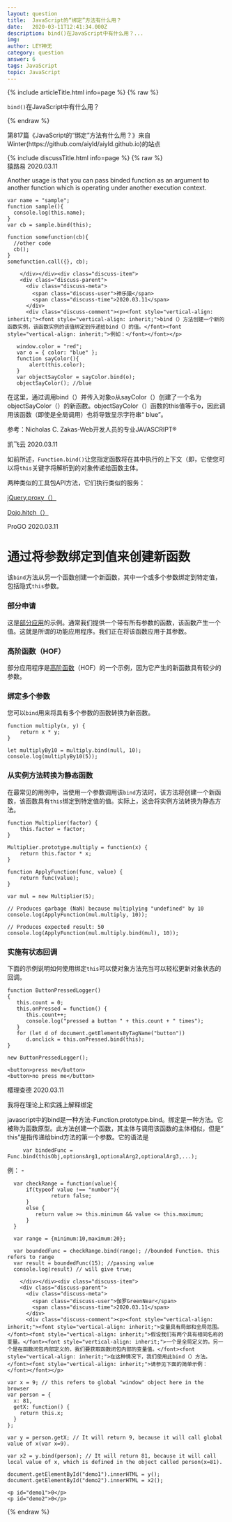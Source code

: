```yaml
---
layout: question
title:  JavaScript的“绑定”方法有什么用？
date:   2020-03-11T12:41:34.000Z
description: bind()在JavaScript中有什么用？...
img: 
author: LEY神无
category: question
answer: 6
tags: JavaScript
topic: JavaScript
---
```

<div class="article-root">
  <div class="article">
    {% include articleTitle.html info=page %}
    {% raw %}
    <div class="article-content"><p><font style="vertical-align: inherit;"></font><code>bind()</code><font style="vertical-align: inherit;"><font style="vertical-align: inherit;">在JavaScript中有什么</font><font style="vertical-align: inherit;">用</font><font style="vertical-align: inherit;">？</font></font></p></div>
    {% endraw %}
  </div>
  <p class="winter_mark">第817篇《JavaScript的“绑定”方法有什么用？》来自Winter(https://github.com/aiyld/aiyld.github.io)的站点</p>
  <div class="discuss-wrapper">
    {% include discussTitle.html info=page %}
    {% raw %}
    <div class="discuss-item">
        <div class="discuss-parent">
          <div class="discuss-meta">
            <span class="discuss-user">猿路易</span>
            <span class="discuss-time">2020.03.11</span>
          </div>
          <div class="discuss-comment"><p>Another usage is that you can pass binded function as an argument to another function which is operating under another execution context.</p>

<pre><code>var name = "sample";<font></font>
function sample(){<font></font>
  console.log(this.name);<font></font>
}<font></font>
var cb = sample.bind(this);<font></font>
<font></font>
function somefunction(cb){<font></font>
  //other code<font></font>
  cb();<font></font>
}<font></font>
somefunction.call({}, cb);<font></font>
</code></pre></div>
        </div></div><div class="discuss-item">
        <div class="discuss-parent">
          <div class="discuss-meta">
            <span class="discuss-user">神乐猿</span>
            <span class="discuss-time">2020.03.11</span>
          </div>
          <div class="discuss-comment"><p><font style="vertical-align: inherit;"><font style="vertical-align: inherit;">bind（）方法创建一个新的函数实例，该函数实例的该值绑定到传递给bind（）的值。</font><font style="vertical-align: inherit;">例如：</font></font></p>

<pre><code>   window.color = "red"; <font></font>
   var o = { color: "blue" }; <font></font>
   function sayColor(){ <font></font>
       alert(this.color); <font></font>
   } <font></font>
   var objectSayColor = sayColor.bind(o); <font></font>
   objectSayColor(); //blue <font></font>
</code></pre>

<p><font style="vertical-align: inherit;"><font style="vertical-align: inherit;">在这里，通过调用bind（）并传入对象o从sayColor（）创建了一个名为objectSayColor（）的新函数。</font><font style="vertical-align: inherit;">objectSayColor（）函数的this值等于o，因此调用该函数（即使是全局调用）也将导致显示字符串“ blue”。</font></font></p>

<p><font style="vertical-align: inherit;"><font style="vertical-align: inherit;">参考：Nicholas C. Zakas-Web开发人员的专业JAVASCRIPT®</font></font></p></div>
        </div></div><div class="discuss-item">
        <div class="discuss-parent">
          <div class="discuss-meta">
            <span class="discuss-user">凯飞云</span>
            <span class="discuss-time">2020.03.11</span>
          </div>
          <div class="discuss-comment"><p><font style="vertical-align: inherit;"><font style="vertical-align: inherit;">如前所述，</font></font><code>Function.bind()</code><font style="vertical-align: inherit;"><font style="vertical-align: inherit;">让您指定函数将在其中执行的上下文（即，它使您可以将</font></font><code>this</code><font style="vertical-align: inherit;"><font style="vertical-align: inherit;">关键字将解析到的</font><font style="vertical-align: inherit;">对象传递</font><font style="vertical-align: inherit;">给函数主体。</font></font></p>

<p><font style="vertical-align: inherit;"><font style="vertical-align: inherit;">两种类似的工具包API方法，它们执行类似的服务：</font></font></p>

<p><a href="http://api.jquery.com/jquery.proxy/" rel="noreferrer"><font style="vertical-align: inherit;"><font style="vertical-align: inherit;">jQuery.proxy（）</font></font></a></p>

<p><a href="https://dojotoolkit.org/reference-guide/1.9/dojo/_base/lang.html#dojo-base-lang-hitch" rel="noreferrer"><font style="vertical-align: inherit;"><font style="vertical-align: inherit;">Dojo.hitch（）</font></font></a></p></div>
        </div></div><div class="discuss-item">
        <div class="discuss-parent">
          <div class="discuss-meta">
            <span class="discuss-user">ProGO</span>
            <span class="discuss-time">2020.03.11</span>
          </div>
          <div class="discuss-comment"><h1><font style="vertical-align: inherit;"><font style="vertical-align: inherit;">通过将参数绑定到值来创建新函数</font></font></h1>

<p><font style="vertical-align: inherit;"><font style="vertical-align: inherit;">该</font></font><code>bind</code><font style="vertical-align: inherit;"><font style="vertical-align: inherit;">方法从另一个函数创建一个新函数，其中一个或多个参数绑定到特定值，包括隐式</font></font><code>this</code><font style="vertical-align: inherit;"><font style="vertical-align: inherit;">参数。</font></font></p>

<h3><font style="vertical-align: inherit;"><font style="vertical-align: inherit;">部分申请</font></font></h3>

<p><font style="vertical-align: inherit;"><font style="vertical-align: inherit;">这是</font></font><a href="https://en.wikipedia.org/wiki/Partial_application" rel="noreferrer"><font style="vertical-align: inherit;"><font style="vertical-align: inherit;">部分应用</font></font></a><font style="vertical-align: inherit;"><font style="vertical-align: inherit;">的示例</font><font style="vertical-align: inherit;">。</font><font style="vertical-align: inherit;">通常我们提供一个带有所有参数的函数，该函数产生一个值。</font><font style="vertical-align: inherit;">这就是所谓的功能应用程序。</font><font style="vertical-align: inherit;">我们正在将该函数应用于其参数。</font></font></p>

<h3><font style="vertical-align: inherit;"><font style="vertical-align: inherit;">高阶函数（HOF）</font></font></h3>

<p><font style="vertical-align: inherit;"><font style="vertical-align: inherit;">部分应用程序是</font></font><a href="https://en.wikipedia.org/wiki/Higher-order_function" rel="noreferrer"><font style="vertical-align: inherit;"><font style="vertical-align: inherit;">高阶函数</font></font></a><font style="vertical-align: inherit;"><font style="vertical-align: inherit;">（HOF）的</font><font style="vertical-align: inherit;">一个示例，</font><font style="vertical-align: inherit;">因为它产生的新函数具有较少的参数。</font></font></p>

<h3><font style="vertical-align: inherit;"><font style="vertical-align: inherit;">绑定多个参数</font></font></h3>

<p><font style="vertical-align: inherit;"><font style="vertical-align: inherit;">您可以</font></font><code>bind</code><font style="vertical-align: inherit;"><font style="vertical-align: inherit;">用来将具有多个参数的函数转换为新函数。  </font></font></p>

<p></p><div class="snippet" data-lang="js" data-hide="false" data-console="true" data-babel="false">
<div class="snippet-code">
<pre class="snippet-code-js lang-js prettyprint-override"><code>function multiply(x, y) { <font></font>
    return x * y; <font></font>
}<font></font>
<font></font>
let multiplyBy10 = multiply.bind(null, 10);<font></font>
console.log(multiplyBy10(5));</code></pre>
</div>
</div>
<p></p>

<h3><font style="vertical-align: inherit;"><font style="vertical-align: inherit;">从实例方法转换为静态函数</font></font></h3>

<p><font style="vertical-align: inherit;"><font style="vertical-align: inherit;">在最常见的用例中，当使用一个参数调用该</font></font><code>bind</code><font style="vertical-align: inherit;"><font style="vertical-align: inherit;">方法</font><font style="vertical-align: inherit;">时，该</font><font style="vertical-align: inherit;">方法将创建一个新函数，该函数具有</font></font><code>this</code><font style="vertical-align: inherit;"><font style="vertical-align: inherit;">绑定到特定值的值。</font><font style="vertical-align: inherit;">实际上，这会将实例方法转换为静态方法。</font></font></p>

<p></p><div class="snippet" data-lang="js" data-hide="false" data-console="true" data-babel="false">
<div class="snippet-code">
<pre class="snippet-code-js lang-js prettyprint-override"><code>function Multiplier(factor) { <font></font>
    this.factor = factor;<font></font>
}<font></font>
<font></font>
Multiplier.prototype.multiply = function(x) { <font></font>
    return this.factor * x; <font></font>
}<font></font>
<font></font>
function ApplyFunction(func, value) {<font></font>
    return func(value);<font></font>
}<font></font>
<font></font>
var mul = new Multiplier(5);<font></font>
<font></font>
// Produces garbage (NaN) because multiplying "undefined" by 10<font></font>
console.log(ApplyFunction(mul.multiply, 10));<font></font>
<font></font>
// Produces expected result: 50<font></font>
console.log(ApplyFunction(mul.multiply.bind(mul), 10));</code></pre>
</div>
</div>
<p></p>

<h3><font style="vertical-align: inherit;"><font style="vertical-align: inherit;">实施有状态回调</font></font></h3>

<p><font style="vertical-align: inherit;"><font style="vertical-align: inherit;">下面的示例说明如何使用绑定</font></font><code>this</code><font style="vertical-align: inherit;"><font style="vertical-align: inherit;">可以使对象方法充当可以轻松更新对象状态的回调。</font></font></p>

<p></p><div class="snippet" data-lang="js" data-hide="false" data-console="true" data-babel="false">
<div class="snippet-code">
<pre class="snippet-code-js lang-js prettyprint-override"><code>function ButtonPressedLogger()<font></font>
{<font></font>
   this.count = 0;<font></font>
   this.onPressed = function() {<font></font>
      this.count++;<font></font>
      console.log("pressed a button " + this.count + " times");<font></font>
   }<font></font>
   for (let d of document.getElementsByTagName("button"))<font></font>
      d.onclick = this.onPressed.bind(this);<font></font>
}<font></font>
<font></font>
new ButtonPressedLogger();      </code></pre>
<pre class="snippet-code-html lang-html prettyprint-override"><code>&lt;button&gt;press me&lt;/button&gt;<font></font>
&lt;button&gt;no press me&lt;/button&gt;</code></pre>
</div>
</div>
<p></p></div>
        </div></div><div class="discuss-item">
        <div class="discuss-parent">
          <div class="discuss-meta">
            <span class="discuss-user">樱理查德</span>
            <span class="discuss-time">2020.03.11</span>
          </div>
          <div class="discuss-comment"><p><font style="vertical-align: inherit;"><font style="vertical-align: inherit;">我将在理论上和实践上解释绑定</font></font></p>

<p><font style="vertical-align: inherit;"><font style="vertical-align: inherit;">javascript中的bind是一种方法-Function.prototype.bind。</font><font style="vertical-align: inherit;">绑定是一种方法。</font><font style="vertical-align: inherit;">它被称为函数原型。</font><font style="vertical-align: inherit;">此方法创建一个函数，其主体与调用该函数的主体相似，但是“ this”是指传递给bind方法的第一个参数。</font><font style="vertical-align: inherit;">它的语法是</font></font></p>

<pre><code>     var bindedFunc = Func.bind(thisObj,optionsArg1,optionalArg2,optionalArg3,...);
</code></pre>

<p><font style="vertical-align: inherit;"><font style="vertical-align: inherit;">例： - </font></font></p>

<pre><code>  var checkRange = function(value){<font></font>
      if(typeof value !== "number"){<font></font>
              return false;<font></font>
      }<font></font>
      else {<font></font>
         return value &gt;= this.minimum &amp;&amp; value &lt;= this.maximum;<font></font>
      }<font></font>
  }<font></font>
<font></font>
  var range = {minimum:10,maximum:20};<font></font>
<font></font>
  var boundedFunc = checkRange.bind(range); //bounded Function. this refers to range<font></font>
  var result = boundedFunc(15); //passing value<font></font>
  console.log(result) // will give true;<font></font>
</code></pre></div>
        </div></div><div class="discuss-item">
        <div class="discuss-parent">
          <div class="discuss-meta">
            <span class="discuss-user">伽罗GreenNear</span>
            <span class="discuss-time">2020.03.11</span>
          </div>
          <div class="discuss-comment"><p><font style="vertical-align: inherit;"><font style="vertical-align: inherit;">变量具有局部和全局范围。</font><font style="vertical-align: inherit;">假设我们有两个具有相同名称的变量。</font><font style="vertical-align: inherit;">一个是全局定义的，另一个是在函数闭包内部定义的，我们要获取函数闭包内部的变量值。</font><font style="vertical-align: inherit;">在这种情况下，我们使用此bind（）方法。</font><font style="vertical-align: inherit;">请参见下面的简单示例：</font></font></p>

<p></p><div class="snippet" data-lang="js" data-hide="false" data-console="true" data-babel="false">
<div class="snippet-code">
<pre class="snippet-code-js lang-js prettyprint-override"><code>var x = 9; // this refers to global "window" object here in the browser<font></font>
var person = {<font></font>
  x: 81,<font></font>
  getX: function() {<font></font>
    return this.x;<font></font>
  }<font></font>
};<font></font>
<font></font>
var y = person.getX; // It will return 9, because it will call global value of x(var x=9).<font></font>
<font></font>
var x2 = y.bind(person); // It will return 81, because it will call local value of x, which is defined in the object called person(x=81).<font></font>
<font></font>
document.getElementById("demo1").innerHTML = y();<font></font>
document.getElementById("demo2").innerHTML = x2();</code></pre>
<pre class="snippet-code-html lang-html prettyprint-override"><code>&lt;p id="demo1"&gt;0&lt;/p&gt;<font></font>
&lt;p id="demo2"&gt;0&lt;/p&gt;</code></pre>
</div>
</div>
<p></p></div>
        </div></div>
    {% endraw %}
  </div>
<div>
